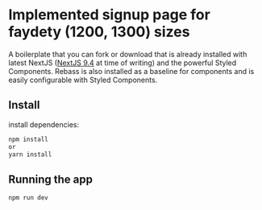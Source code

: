 # Implemented signup page for faydety (1200, 1300) sizes

A boilerplate that you can fork or download that is already installed with latest NextJS ([NextJS 9.4](https://nextjs.org/blog/next-9-4) at time of writing) and the powerful Styled Components. Rebass is also installed as a baseline for components and is easily configurable with Styled Components.

## Install

install dependencies:

```bash
npm install
or
yarn install
```

## Running the app

```bash
npm run dev
```
